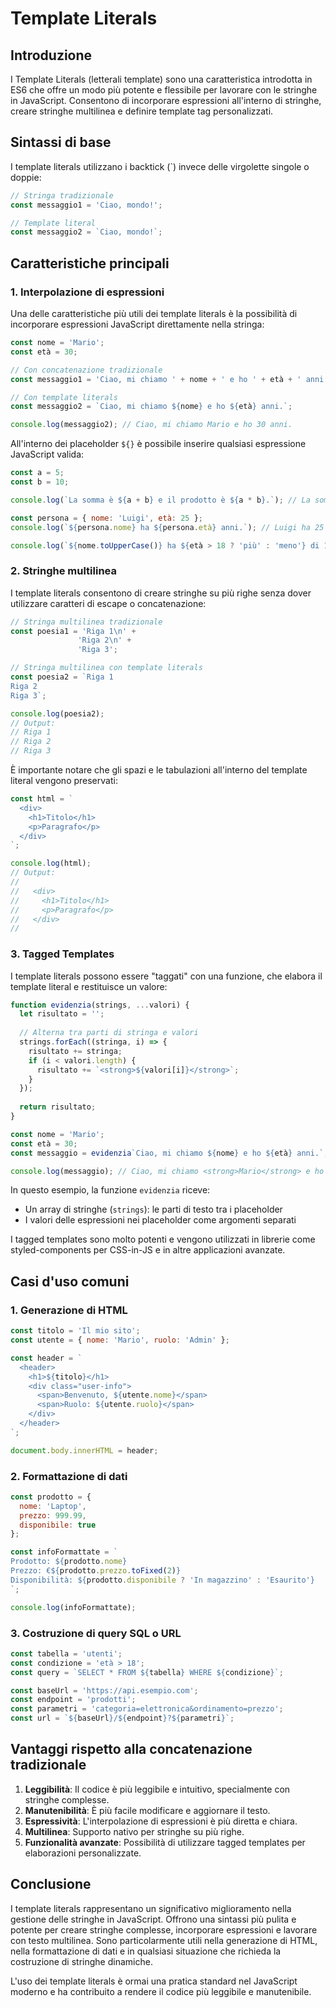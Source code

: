# Template Literals

## Introduzione

I Template Literals (letterali template) sono una caratteristica introdotta in ES6 che offre un modo più potente e flessibile per lavorare con le stringhe in JavaScript. Consentono di incorporare espressioni all'interno di stringhe, creare stringhe multilinea e definire template tag personalizzati.

## Sintassi di base

I template literals utilizzano i backtick (\`) invece delle virgolette singole o doppie:

```javascript
// Stringa tradizionale
const messaggio1 = 'Ciao, mondo!';

// Template literal
const messaggio2 = `Ciao, mondo!`;
```

## Caratteristiche principali

### 1. Interpolazione di espressioni

Una delle caratteristiche più utili dei template literals è la possibilità di incorporare espressioni JavaScript direttamente nella stringa:

```javascript
const nome = 'Mario';
const età = 30;

// Con concatenazione tradizionale
const messaggio1 = 'Ciao, mi chiamo ' + nome + ' e ho ' + età + ' anni.';

// Con template literals
const messaggio2 = `Ciao, mi chiamo ${nome} e ho ${età} anni.`;

console.log(messaggio2); // Ciao, mi chiamo Mario e ho 30 anni.
```

All'interno dei placeholder `${}` è possibile inserire qualsiasi espressione JavaScript valida:

```javascript
const a = 5;
const b = 10;

console.log(`La somma è ${a + b} e il prodotto è ${a * b}.`); // La somma è 15 e il prodotto è 50.

const persona = { nome: 'Luigi', età: 25 };
console.log(`${persona.nome} ha ${persona.età} anni.`); // Luigi ha 25 anni.

console.log(`${nome.toUpperCase()} ha ${età > 18 ? 'più' : 'meno'} di 18 anni.`); // MARIO ha più di 18 anni.
```

### 2. Stringhe multilinea

I template literals consentono di creare stringhe su più righe senza dover utilizzare caratteri di escape o concatenazione:

```javascript
// Stringa multilinea tradizionale
const poesia1 = 'Riga 1\n' +
               'Riga 2\n' +
               'Riga 3';

// Stringa multilinea con template literals
const poesia2 = `Riga 1
Riga 2
Riga 3`;

console.log(poesia2);
// Output:
// Riga 1
// Riga 2
// Riga 3
```

È importante notare che gli spazi e le tabulazioni all'interno del template literal vengono preservati:

```javascript
const html = `
  <div>
    <h1>Titolo</h1>
    <p>Paragrafo</p>
  </div>
`;

console.log(html);
// Output:
// 
//   <div>
//     <h1>Titolo</h1>
//     <p>Paragrafo</p>
//   </div>
// 
```

### 3. Tagged Templates

I template literals possono essere "taggati" con una funzione, che elabora il template literal e restituisce un valore:

```javascript
function evidenzia(strings, ...valori) {
  let risultato = '';
  
  // Alterna tra parti di stringa e valori
  strings.forEach((stringa, i) => {
    risultato += stringa;
    if (i < valori.length) {
      risultato += `<strong>${valori[i]}</strong>`;
    }
  });
  
  return risultato;
}

const nome = 'Mario';
const età = 30;
const messaggio = evidenzia`Ciao, mi chiamo ${nome} e ho ${età} anni.`;

console.log(messaggio); // Ciao, mi chiamo <strong>Mario</strong> e ho <strong>30</strong> anni.
```

In questo esempio, la funzione `evidenzia` riceve:
- Un array di stringhe (`strings`): le parti di testo tra i placeholder
- I valori delle espressioni nei placeholder come argomenti separati

I tagged templates sono molto potenti e vengono utilizzati in librerie come styled-components per CSS-in-JS e in altre applicazioni avanzate.

## Casi d'uso comuni

### 1. Generazione di HTML

```javascript
const titolo = 'Il mio sito';
const utente = { nome: 'Mario', ruolo: 'Admin' };

const header = `
  <header>
    <h1>${titolo}</h1>
    <div class="user-info">
      <span>Benvenuto, ${utente.nome}</span>
      <span>Ruolo: ${utente.ruolo}</span>
    </div>
  </header>
`;

document.body.innerHTML = header;
```

### 2. Formattazione di dati

```javascript
const prodotto = {
  nome: 'Laptop',
  prezzo: 999.99,
  disponibile: true
};

const infoFormattate = `
Prodotto: ${prodotto.nome}
Prezzo: €${prodotto.prezzo.toFixed(2)}
Disponibilità: ${prodotto.disponibile ? 'In magazzino' : 'Esaurito'}
`;

console.log(infoFormattate);
```

### 3. Costruzione di query SQL o URL

```javascript
const tabella = 'utenti';
const condizione = 'età > 18';
const query = `SELECT * FROM ${tabella} WHERE ${condizione}`;

const baseUrl = 'https://api.esempio.com';
const endpoint = 'prodotti';
const parametri = 'categoria=elettronica&ordinamento=prezzo';
const url = `${baseUrl}/${endpoint}?${parametri}`;
```

## Vantaggi rispetto alla concatenazione tradizionale

1. **Leggibilità**: Il codice è più leggibile e intuitivo, specialmente con stringhe complesse.
2. **Manutenibilità**: È più facile modificare e aggiornare il testo.
3. **Espressività**: L'interpolazione di espressioni è più diretta e chiara.
4. **Multilinea**: Supporto nativo per stringhe su più righe.
5. **Funzionalità avanzate**: Possibilità di utilizzare tagged templates per elaborazioni personalizzate.

## Conclusione

I template literals rappresentano un significativo miglioramento nella gestione delle stringhe in JavaScript. Offrono una sintassi più pulita e potente per creare stringhe complesse, incorporare espressioni e lavorare con testo multilinea. Sono particolarmente utili nella generazione di HTML, nella formattazione di dati e in qualsiasi situazione che richieda la costruzione di stringhe dinamiche.

L'uso dei template literals è ormai una pratica standard nel JavaScript moderno e ha contribuito a rendere il codice più leggibile e manutenibile.